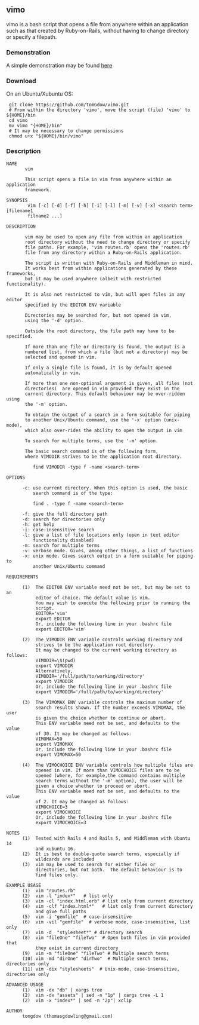 ## vimo

   vimo is a bash script that opens a file from anywhere within an
application such as that created by Ruby-on-Rails, without having to 
change directory or specify a filepath.
### Demonstration
  
A simple demonstration may be found [here](https://asciinema.org/a/as606114p3ph827jeoue7h432)

### Download 
On an Ubuntu/Xubuntu OS:

     git clone https://github.com/tomGdow/vimo.git
     # From within the directory 'vimo', move the script (file) 'vimo' to ${HOME}/bin
     cd vimo
     mv vimo "{HOME}/bin"
     # It may be necessary to change permissions
     chmod u+x "${HOME}/bin/vimo"

### Description    

    NAME
           vim
    
           This script opens a file in vim from anywhere within an application
           framework.  
    
    SYNOPSIS
            vim [-c] [-d] [-f] [-h] [-i] [-l] [-m] [-v] [-x] <search term> [filename1 
            filname2 ...]
    
    DESCRIPTION
    
           vim may be used to open any file from within an application 
           root directory without the need to change directory or specify 
           file paths. For example, 'vim routes.rb' opens the 'routes.rb' 
           file from any directory within a Ruby-on-Rails application.  
    
           The script is written with Ruby-on-Rails and Middleman in mind. 
           It works best from within applications generated by these frameworks,
           but it may be used anywhere (albeit with restricted functionality).
    
           It is also not restricted to vim, but will open files in any editor
           specified by the EDITOR ENV variable
    
           Directories may be searched for, but not opened in vim, 
           using the '-d' option.
    
           Outside the root directory, the file path may have to be specified.
    
           If more than one file or directory is found, the output is a 
           numbered list, from which a file (but not a directory) may be 
           selected and opened in vim. 
    
           If only a single file is found, it is by default opened 
           automatically in vim.
    
           If more than one non-optional argument is given, all files (not
           directories)  are opened in vim provided they exist in the
           current directory. This default behaviour may be over-ridden using
           the '-m' option. 
           
           To obtain the output of a search in a form suitable for piping
           to another Unix/Ubuntu command, use the '-x' option (unix-mode),
           which also over-rides the ability to open the output in vim
           
           To search for multiple terms, use the '-m' option. 
    
           The basic search command is of the following form, 
           where VIMODIR strives to be the application root directory.
    
              find VIMODIR -type f -name <search-term> 
    
    OPTIONS 
    
          -c: use current directory. When this option is used, the basic 
              search command is of the type:
             
              find . -type f -name <search-term>
           
          -f: give the full directory path
          -d: search for directories only
          -h: get help
          -i: case-insensitive search
          -l: give a list of file locations only (open in text editor 
              functionality disabled) 
          -m: search for multiple terms 
          -v: verbose mode. Gives, among other things, a list of functions
          -x: unix mode. Gives search output in a form suitable for piping to
              another Unix/Ubuntu command 
    
    REQUIREMENTS
          
          (1)  The EDITOR ENV variable need not be set, but may be set to an
               editor of choice. The default value is vim.
               You may wish to execute the following prior to running the
               script. 
               EDITOR='vim'
               export EDITOR
               Or, include the following line in your .bashrc file
               export EDITOR='vim'
    
          (2)  The VIMODIR ENV variable controls working directory and
               strives to be the application root directory.
               It may be changed to the current working directory as follows:
               VIMODIR=\$(pwd) 
               export VIMODIR
               Alternatively,
               VIMODIR='/full/path/to/working/directory' 
               export VIMODIR
               Or, include the following line in your .bashrc file
               export VIMODIR='/full/path/to/working/directory'
         
          (3)  The VIMOMAX ENV variable controls the maximum number of 
               search results shown. If the number exceeds VIMOMAX, the user
               is given the choice whether to continue or abort.
               This ENV variable need not be set, and defaults to the value
               of 30. It may be changed as follows:
               VIMOMAX=50
               export VIMOMAX
               Or, include the following line in your .bashrc file
               export VIMOMAX=50
    
          (4)  The VIMOCHOICE ENV variable controls how multiple files are 
               opened in vim. If more than VIMOCHOICE files are to be 
               opened (where, for example,the command contains multiple 
               search terms without the '-m' option), the user will be 
               given a choice whether to proceed or abort.
               This ENV variable need not be set, and defaults to the value
               of 2. It may be changed as follows:
               VIMOCHOICE=3
               export VIMOCHOICE
               Or, include the following line in your .bashrc file
               export VIMOCHOICE=3
    
    NOTES
          (1)  Tested with Rails 4 and Rails 5, and Middleman with Ubuntu 14
               and xubuntu 16.  
          (2)  It is best to double-quote search terms, especially if 
               wildcards are included 
          (3)  vim may be used to search for either files or 
               directories, but not both.  The default behaviour is to 
               find files only.
    
    EXAMPLE USAGE
          (1)  vim "routes.rb"  
          (2)  vim -l "index*"   # list only 
          (3)  vim -cl "index.html.erb" # list only from current directory
          (4)  vim -clf "index.html*"   # list only from current directory
               and give full paths
          (5)  vim -i "gemfile"  # case-insensitive
          (6)  vim -vil "gemfile"  # verbose mode, case-insensitive, list only
          (7)  vim -d  "stylesheet*" # directory search
          (8)  vim "fileOne" "fileTwo"  # Open both files in vim provided that
               they exist in current directory
          (9)  vim -m "fileOne" "fileTwo" # Multiple search terms
          (10) vim -md "dirOne" "dirTwo"  # Multiple serch terms, directories only
          (11) vim -dix "stylesheets"  # Unix-mode, case-insensitive, directories only
    
    ADVANCED USAGE
          (1)  vim -dx "db" | xargs tree
          (2)  vim -dx "assets" | sed -n "1p" | xargs tree -L 1
          (2)  vim -x "index*" | sed -n "2p"| xclip
    
    AUTHOR
          tomgdow (thomasgdowling@gmail.com)
          
